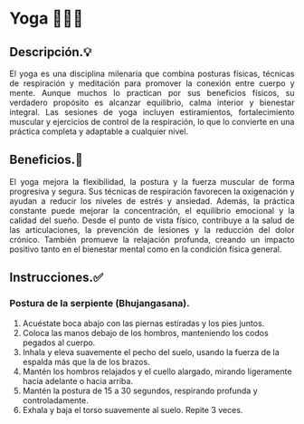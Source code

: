 # Yoga 🧘‍♂️🐍


## Descripción.💡

<p align="justify">El yoga es una disciplina milenaria que combina posturas físicas, técnicas de respiración y meditación para promover la conexión entre cuerpo y mente. Aunque muchos lo practican por sus beneficios físicos, su verdadero propósito es alcanzar equilibrio, calma interior y bienestar integral. Las sesiones de yoga incluyen estiramientos, fortalecimiento muscular y ejercicios de control de la respiración, lo que lo convierte en una práctica completa y adaptable a cualquier nivel.</p>


## Beneficios.🌸

<p align="justify">El yoga mejora la flexibilidad, la postura y la fuerza muscular de forma progresiva y segura. Sus técnicas de respiración favorecen la oxigenación y ayudan a reducir los niveles de estrés y ansiedad. Además, la práctica constante puede mejorar la concentración, el equilibrio emocional y la calidad del sueño. Desde el punto de vista físico, contribuye a la salud de las articulaciones, la prevención de lesiones y la reducción del dolor crónico. También promueve la relajación profunda, creando un impacto positivo tanto en el bienestar mental como en la condición física general.</p>


## Instrucciones.✅

### Postura de la serpiente (Bhujangasana).

1. Acuéstate boca abajo con las piernas estiradas y los pies juntos.
2. Coloca las manos debajo de los hombros, manteniendo los codos pegados al cuerpo.
3. Inhala y eleva suavemente el pecho del suelo, usando la fuerza de la espalda más que la de los brazos.
4. Mantén los hombros relajados y el cuello alargado, mirando ligeramente hacia adelante o hacia arriba.
5. Mantén la postura de 15 a 30 segundos, respirando profunda y controladamente.
6. Exhala y baja el torso suavemente al suelo. Repite 3 veces.
